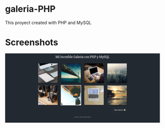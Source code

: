 # galeria-PHP
This proyect created with PHP and MySQL

# Screenshots

![](screenshots/galeria-php.png)
